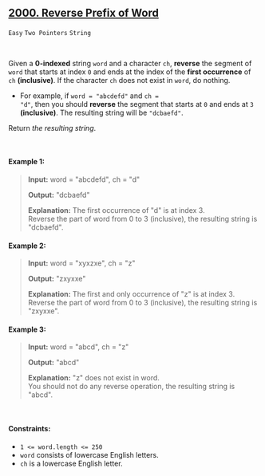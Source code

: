 ## [2000. Reverse Prefix of Word](https://leetcode.com/problems/reverse-prefix-of-word)

<code>Easy</code> <code>Two Pointers</code> <code>String</code>

<br>

Given a __0-indexed__ string <code>word</code> and a character <code>ch</code>, __reverse__ the segment of <code>word</code> that starts at index <code>0</code> and ends at the index of the __first occurrence__ of <code>ch</code> __(inclusive)__. If the character <code>ch</code> does not exist in <code>word</code>, do nothing.

- For example, if <code>word = "abcdefd"</code> and <code>ch = "d"</code>, then you should __reverse__ the segment that starts at <code>0</code> and ends at <code>3</code> __(inclusive)__. The resulting string will be <code>"dcbaefd"</code>.

Return *the resulting string*. 

<br>

#### Example 1:

> __Input:__ word = "abcdefd", ch = "d"
> 
> __Output:__ "dcbaefd"
>  
> __Explanation:__ The first occurrence of "d" is at index 3.   
> Reverse the part of word from 0 to 3 (inclusive), the resulting string is "dcbaefd".  

#### Example 2:

> __Input:__ word = "xyxzxe", ch = "z"
> 
> __Output:__ "zxyxxe"
> 
> __Explanation:__ The first and only occurrence of "z" is at index 3.
> Reverse the part of word from 0 to 3 (inclusive), the resulting string is "zxyxxe".  

#### Example 3:

> __Input:__ word = "abcd", ch = "z"
> 
> __Output:__ "abcd"
> 
> __Explanation:__ "z" does not exist in word.  
> You should not do any reverse operation, the resulting string is "abcd".  

<br>

#### Constraints:

- <code>1 <= word.length <= 250</code>
- <code>word</code> consists of lowercase English letters.
- <code>ch</code> is a lowercase English letter.
